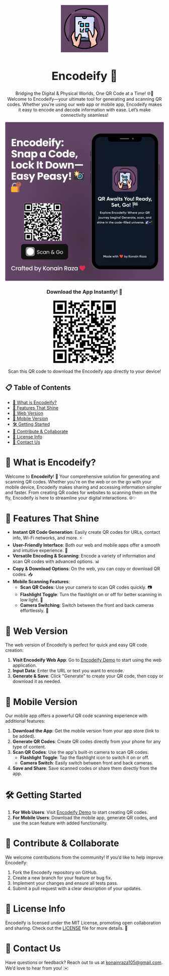 <p align="center">
  <img src="./Assets/Images/icon.png" alt="Encodeify Logo" width="150" height="150">
</p>

<h1 align="center" style="font-size: 36px;">Encodeify 📲</h1>

<p align="center">Bridging the Digital & Physical Worlds, One QR Code at a Time! 🌐🔗<br>
Welcome to Encodeify—your ultimate tool for generating and scanning QR codes. Whether you’re using our web app or mobile app, Encodeify makes it easy to encode and decode information with ease. Let’s make connectivity seamless!</p>

<p align="center">
  <a href="https://encodeify.netlify.app/">
    <img src="./Assets/Encodeify-thumnail.png" alt="Web App Preview" width="1000">
  </a>
</p>

<h3 align="center">Download the App Instantly! 📲</h3>

<p align="center">
  <img src="./Assets/download-qr.png" alt="QR Code to Download Encodeify APK" width="200" height="200">
</p>

<p align="center">Scan this QR code to download the Encodeify app directly to your device!</p>


## 📋 Table of Contents

- [🌟 What is Encodeify?](#what-is-encodeify)
- [🚀 Features That Shine](#features-that-shine)
- [🔧 Web Version](#web-version)
- [📱 Mobile Version](#mobile-version)
- [🛠️ Getting Started](#getting-started)
- [🤝 Contribute & Collaborate](#contribute--collaborate)
- [📜 License Info](#license-info)
- [📧 Contact Us](#contact-us)

# 🌟 What is Encodeify?

Welcome to **Encodeify**! 🎉 Your comprehensive solution for generating and scanning QR codes. Whether you're on the web or on the go with your mobile device, Encodeify makes sharing and accessing information simpler and faster. From creating QR codes for websites to scanning them on the fly, Encodeify is here to streamline your digital interactions. 🌐✨

# 🚀 Features That Shine

- **Instant QR Code Generation**: Easily create QR codes for URLs, contact info, Wi-Fi networks, and more. ⚡
- **User-Friendly Interface**: Both our web and mobile apps offer a smooth and intuitive experience. 🎯
- **Versatile Encoding & Scanning**: Encode a variety of information and scan QR codes with advanced options. 📊
- **Copy & Download Options**: On the web, you can copy or download QR codes. 📥
- **Mobile Scanning Features**:
  - **Scan QR Codes**: Use your camera to scan QR codes quickly. 📷
  - **Flashlight Toggle**: Turn the flashlight on or off for better scanning in low light. 🔦
  - **Camera Switching**: Switch between the front and back cameras effortlessly. 🔄

# 🔧 Web Version

The web version of Encodeify is perfect for quick and easy QR code creation:

1. **Visit Encodeify Web App**: Go to [Encodeify Demo](https://encodeify.netlify.app/) to start using the web application.
2. **Input Data**: Enter the URL or text you want to encode.
3. **Generate & Save**: Click "Generate" to create your QR code, then copy or download it as needed.

# 📱 Mobile Version

Our mobile app offers a powerful QR code scanning experience with additional features:

1. **Download the App**: Get the mobile version from your app store (link to be added).
2. **Generate QR Codes**: Create QR codes directly from your phone for any type of content.
3. **Scan QR Codes**: Use the app's built-in camera to scan QR codes.
   - **Flashlight Toggle**: Tap the flashlight icon to switch it on or off.
   - **Camera Switch**: Easily switch between front and back cameras.
4. **Save and Share**: Save scanned codes or share them directly from the app.

# 🛠️ Getting Started

1. **For Web Users**: Visit [Encodeify Demo](https://encodeify.netlify.app/) to start creating QR codes.
2. **For Mobile Users**: Download the mobile app, generate QR codes, and use the scan feature with added functionality.

# 🤝 Contribute & Collaborate

We welcome contributions from the community! If you’d like to help improve Encodeify:

1. Fork the Encodeify repository on GitHub.
2. Create a new branch for your feature or bug fix.
3. Implement your changes and ensure all tests pass.
4. Submit a pull request with a clear description of your updates.

# 📜 License Info

Encodeify is licensed under the MIT License, promoting open collaboration and sharing. Check out the [LICENSE](LICENSE) file for more details. 📄

# 📧 Contact Us

Have questions or feedback? Reach out to us at [konainraza105@gmail.com](mailto:konainraza105@gmail.com). We’d love to hear from you! ✉️
